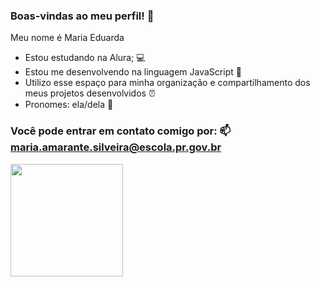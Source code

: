 ### Boas-vindas ao meu perfil! 👋

Meu nome é Maria Eduarda 

- Estou estudando na Alura; 💻
- Estou me desenvolvendo na linguagem JavaScript 📓
- Utilizo esse espaço para minha organização e compartilhamento dos meus projetos desenvolvidos ⏰
- Pronomes: ela/dela 👧

### Você pode entrar em contato comigo por: 📫 maria.amarante.silveira@escola.pr.gov.br

<div> 
	<a href="https://beacons.ai/kyanmah">
	<img height="180em" src="https://github-readme-stats.vercel.app/api?username=kyanmah&show_icons=true&theme=dark&include_all_commits=true&count_">
